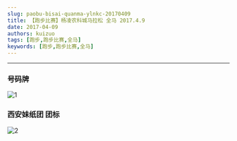 ```yaml
---
slug: paobu-bisai-quanma-ylnkc-20170409
title: 【跑步比赛】杨凌农科城马拉松 全马 2017.4.9
date: 2017-04-09
authors: kuizuo
tags: [跑步,跑步比赛,全马]
keywords: [跑步,跑步比赛,全马]
---
```

---

<!-- truncate -->


### 号码牌
![1](https://tp.wangbin.run/photo/2017-04-09/1.jpg)


### 西安妹纸团 团标
![2](https://tp.wangbin.run/photo/2017-04-09/2.jpg)
